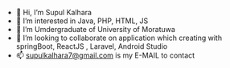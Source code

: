 - 👋 Hi, I’m Supul Kalhara
- 👀 I’m interested in Java, PHP, HTML, JS
- 🌱 I’m Umdergraduate of University of Moratuwa 
- 💞️ I’m looking to collaborate on application which creating with springBoot, ReactJS , Laravel, Android Studio 
- 📫 supulkalhara7@gmail.com is my E-MAIL to contact

